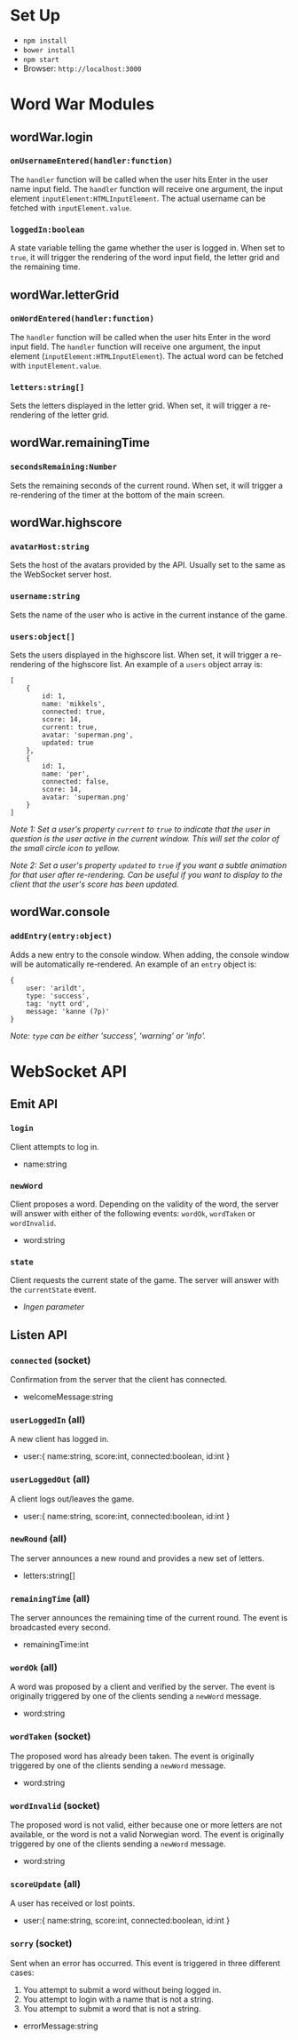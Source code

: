 # Set Up

* `npm install`
* `bower install`
* `npm start`
* Browser: `http://localhost:3000`

# Word War Modules

## wordWar.login

### `onUsernameEntered(handler:function)`
The `handler` function will be called when the user hits Enter in the user name input field. The
`handler` function will receive one argument, the input element `inputElement:HTMLInputElement`.
The actual username can be fetched with `inputElement.value`.

### `loggedIn:boolean`
A state variable telling the game whether the user is logged in. When set to `true`,
it will trigger the rendering of the word input field, the letter grid and the remaining time.

## wordWar.letterGrid

### `onWordEntered(handler:function)`
The `handler` function will be called when the user hits Enter in the word input field. The
`handler` function will receive one argument, the input element (`inputElement:HTMLInputElement`).
The actual word can be fetched with `inputElement.value`.

### `letters:string[]`
Sets the letters displayed in the letter grid. When set, it will trigger a re-rendering of the
letter grid.

## wordWar.remainingTime

### `secondsRemaining:Number`
Sets the remaining seconds of the current round. When set, it will trigger a re-rendering of the
timer at the bottom of the main screen.

## wordWar.highscore

### `avatarHost:string`
Sets the host of the avatars provided by the API. Usually set to the same as the WebSocket
server host.

### `username:string`
Sets the name of the user who is active in the current instance of the game.

### `users:object[]`
Sets the users displayed in the highscore list. When set, it will trigger a re-rendering of the
highscore list. An example of a `users` object array is:

    [
        {
            id: 1,
            name: 'mikkels',
            connected: true,
            score: 14,
            current: true,
            avatar: 'superman.png',
            updated: true
        },
        {
            id: 1,
            name: 'per',
            connected: false,
            score: 14,
            avatar: 'superman.png'
        }
    ]

_Note 1: Set a user's property `current` to `true` to indicate that the user in question is the
user active in the current window. This will set the color of the small circle icon to yellow._

_Note 2: Set a user's property `updated` to `true` if you want a subtle animation for that user
after re-rendering. Can be useful if you want to display to the client that the user's score has
been updated._

## wordWar.console

### `addEntry(entry:object)`
Adds a new entry to the console window. When adding, the console window will be automatically
re-rendered. An example of an `entry` object is:

    {
        user: 'arildt',
        type: 'success',
        tag: 'nytt ord',
        message: 'kanne (7p)'
    }

_Note: `type` can be either 'success', 'warning' or 'info'._

# WebSocket API

## Emit API

### `login`

Client attempts to log in.

* name:string

### `newWord`

Client proposes a word. Depending on the validity of the word, the server will answer with either
of the following events: `wordOk`, `wordTaken` or `wordInvalid`.

* word:string

### `state`

Client requests the current state of the game. The server will answer with the `currentState`
event.

* _Ingen parameter_

## Listen API

### `connected` (socket)

Confirmation from the server that the client has connected.

* welcomeMessage:string

### `userLoggedIn` (all)

A new client has logged in.

* user:\{ name:string, score:int, connected:boolean, id:int }

### `userLoggedOut` (all)

A client logs out/leaves the game.

* user:\{ name:string, score:int, connected:boolean, id:int }


### `newRound` (all)

The server announces a new round and provides a new set of letters.

* letters:string[]

### `remainingTime` (all)

The server announces the remaining time of the current round. The event is broadcasted every
second.

* remainingTime:int

### `wordOk` (all)

A word was proposed by a client and verified by the server. The event is originally triggered by
one of the clients sending a `newWord` message.

* word:string

### `wordTaken` (socket)

The proposed word has already been taken. The event is originally triggered by one of the clients
sending a `newWord` message.

* word:string

### `wordInvalid` (socket)

The proposed word is not valid, either because one or more letters are not available,
or the word is not a valid Norwegian word. The event is originally triggered by one of the
clients sending a `newWord` message.

* word:string

### `scoreUpdate` (all)

A user has received or lost points.

* user:\{ name:string, score:int, connected:boolean, id:int } 

### `sorry` (socket)

Sent when an error has occurred. This event is triggered in three different cases:

1. You attempt to submit a word without being logged in.
2. You attempt to login with a name that is not a string.
3. You attempt to submit a word that is not a string.


* errorMessage:string